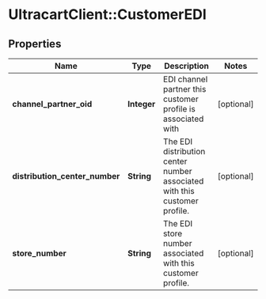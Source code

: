 # UltracartClient::CustomerEDI

## Properties
Name | Type | Description | Notes
------------ | ------------- | ------------- | -------------
**channel_partner_oid** | **Integer** | EDI channel partner this customer profile is associated with | [optional] 
**distribution_center_number** | **String** | The EDI distribution center number associated with this customer profile. | [optional] 
**store_number** | **String** | The EDI store number associated with this customer profile. | [optional] 


